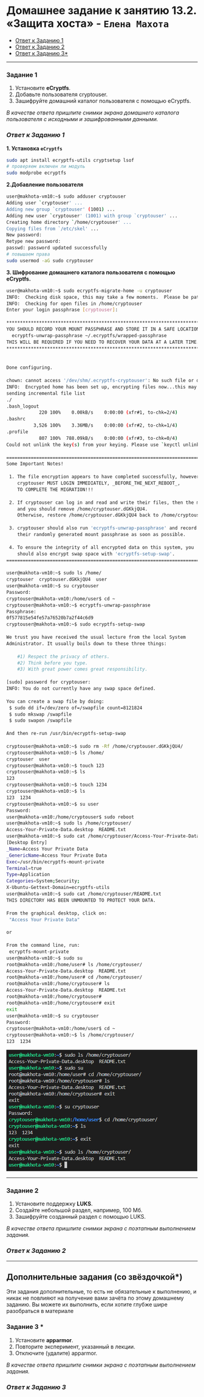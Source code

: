 # Домашнее задание к занятию 13.2. «Защита хоста» - `Елена Махота`

- [Ответ к Заданию 1](#1)
- [Ответ к Заданию 2](#2)
- [Ответ к Заданию 3*](#3)


------

### Задание 1

1. Установите **eCryptfs**.
2. Добавьте пользователя cryptouser.
3. Зашифруйте домашний каталог пользователя с помощью eCryptfs.


*В качестве ответа  пришлите снимки экрана домашнего каталога пользователя с исходными и зашифрованными данными.*  

### *<a name = "1"> Ответ к Заданию 1</a>*

**1. Установка `eCryptfs`**

```bash
sudo apt install ecryptfs-utils cryptsetup lsof
# проверяем включен ли модуль
sudo modprobe ecryptfs
```

**2.Добавление пользователя**

```bash
user@makhota-vm10:~$ sudo adduser cryptouser
Adding user `cryptouser' ...
Adding new group `cryptouser' (1001) ...
Adding new user `cryptouser' (1001) with group `cryptouser' ...
Creating home directory `/home/cryptouser' ...
Copying files from `/etc/skel' ...
New password: 
Retype new password: 
passwd: password updated successfully
# повышаем права
sudo usermod -aG sudo cryptouser
```

**3. Шифрование домашнего каталога пользователя с помощью eCryptfs.**

```bash
user@makhota-vm10:~$ sudo ecryptfs-migrate-home -u cryptouser
INFO:  Checking disk space, this may take a few moments.  Please be patient.
INFO:  Checking for open files in /home/cryptouser
Enter your login passphrase [cryptouser]: 

************************************************************************
YOU SHOULD RECORD YOUR MOUNT PASSPHRASE AND STORE IT IN A SAFE LOCATION.
  ecryptfs-unwrap-passphrase ~/.ecryptfs/wrapped-passphrase
THIS WILL BE REQUIRED IF YOU NEED TO RECOVER YOUR DATA AT A LATER TIME.
************************************************************************


Done configuring.

chown: cannot access '/dev/shm/.ecryptfs-cryptouser': No such file or directory
INFO:  Encrypted home has been set up, encrypting files now...this may take a while.
sending incremental file list
./
.bash_logout
            220 100%    0.00kB/s    0:00:00 (xfr#1, to-chk=2/4)
.bashrc
          3,526 100%    3.36MB/s    0:00:00 (xfr#2, to-chk=1/4)
.profile
            807 100%  788.09kB/s    0:00:00 (xfr#3, to-chk=0/4)
Could not unlink the key(s) from your keying. Please use `keyctl unlink` if you wish to remove the key(s). Proceeding with umount.

========================================================================
Some Important Notes!

 1. The file encryption appears to have completed successfully, however,
    cryptouser MUST LOGIN IMMEDIATELY, _BEFORE_THE_NEXT_REBOOT_,
    TO COMPLETE THE MIGRATION!!!

 2. If cryptouser can log in and read and write their files, then the migration is complete,
    and you should remove /home/cryptouser.dGKkjQU4.
    Otherwise, restore /home/cryptouser.dGKkjQU4 back to /home/cryptouser.

 3. cryptouser should also run 'ecryptfs-unwrap-passphrase' and record
    their randomly generated mount passphrase as soon as possible.

 4. To ensure the integrity of all encrypted data on this system, you
    should also encrypt swap space with 'ecryptfs-setup-swap'.
========================================================================

user@makhota-vm10:~$ sudo ls /home/
cryptouser  cryptouser.dGKkjQU4  user
user@makhota-vm10:~$ su cryptouser
Password: 
cryptouser@makhota-vm10:/home/user$ cd ~
cryptouser@makhota-vm10:~$ ecryptfs-unwrap-passphrase
Passphrase: 
0f577815e54fe57a76520b7a2f44c6d9
cryptouser@makhota-vm10:~$ sudo ecryptfs-setup-swap

We trust you have received the usual lecture from the local System
Administrator. It usually boils down to these three things:

    #1) Respect the privacy of others.
    #2) Think before you type.
    #3) With great power comes great responsibility.

[sudo] password for cryptouser: 
INFO: You do not currently have any swap space defined.

You can create a swap file by doing:
 $ sudo dd if=/dev/zero of=/swapfile count=8121824
 $ sudo mkswap /swapfile
 $ sudo swapon /swapfile

And then re-run /usr/bin/ecryptfs-setup-swap

cryptouser@makhota-vm10:~$ sudo rm -Rf /home/cryptouser.dGKkjQU4/
cryptouser@makhota-vm10:~$ ls /home/
cryptouser  user
cryptouser@makhota-vm10:~$ touch 123
cryptouser@makhota-vm10:~$ ls
123
cryptouser@makhota-vm10:~$ touch 1234
cryptouser@makhota-vm10:~$ ls
123  1234
cryptouser@makhota-vm10:~$ su user
Password: 
user@makhota-vm10:/home/cryptouser$ sudo reboot
user@makhota-vm10:~$ sudo ls /home/cryptouser/
Access-Your-Private-Data.desktop  README.txt
user@makhota-vm10:~$ sudo cat /home/cryptouser/Access-Your-Private-Data.desktop
[Desktop Entry]
_Name=Access Your Private Data
_GenericName=Access Your Private Data
Exec=/usr/bin/ecryptfs-mount-private
Terminal=true
Type=Application
Categories=System;Security;
X-Ubuntu-Gettext-Domain=ecryptfs-utils
user@makhota-vm10:~$ sudo cat /home/cryptouser/README.txt
THIS DIRECTORY HAS BEEN UNMOUNTED TO PROTECT YOUR DATA.

From the graphical desktop, click on:
 "Access Your Private Data"

or

From the command line, run:
 ecryptfs-mount-private
user@makhota-vm10:~$ sudo su
root@makhota-vm10:/home/user# ls /home/cryptouser/
Access-Your-Private-Data.desktop  README.txt
root@makhota-vm10:/home/user# cd /home/cryptouser/
root@makhota-vm10:/home/cryptouser# ls
Access-Your-Private-Data.desktop  README.txt
root@makhota-vm10:/home/cryptouser# 
root@makhota-vm10:/home/cryptouser# exit
exit
user@makhota-vm10:~$ su cryptouser
Password: 
cryptouser@makhota-vm10:/home/user$ cd ~
cryptouser@makhota-vm10:~$ ls /home/cryptouser/
123  1234
```

![cryptouser](img/img%202023-03-25%20235009.png)

---

### Задание 2

1. Установите поддержку **LUKS**.
2. Создайте небольшой раздел, например, 100 Мб.
3. Зашифруйте созданный раздел с помощью LUKS.

*В качестве ответа пришлите снимки экрана с поэтапным выполнением задания.*

### *<a name = "2"> Ответ к Заданию 2</a>*



---
## Дополнительные задания (со звёздочкой*)

Эти задания дополнительные, то есть не обязательные к выполнению, и никак не повлияют на получение вами зачёта по этому домашнему заданию. Вы можете их выполнить, если хотите глубже шире разобраться в материале

### Задание 3 *

1. Установите **apparmor**.
2. Повторите эксперимент, указанный в лекции.
3. Отключите (удалите) apparmor.


*В качестве ответа пришлите снимки экрана с поэтапным выполнением задания.*

### *<a name = "3"> Ответ к Заданию 3</a>*




